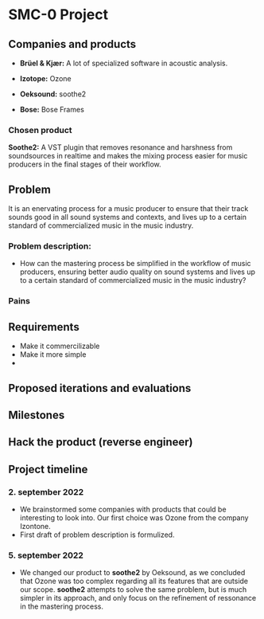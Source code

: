 
# SMC-0 Project



## Companies and products

* **Brüel & Kjær:** A lot of specialized software in acoustic analysis.

* **Izotope:** Ozone

* **Oeksound:** soothe2

* **Bose:** Bose Frames


### Chosen product

**Soothe2:** A VST plugin that removes resonance and harshness from soundsources in realtime and makes the mixing process easier for music producers in the final stages of their workflow.

## Problem

It is an enervating process for a music producer to ensure that their track sounds good in all sound systems and contexts, and lives up to a certain standard of commercialized music in the music industry.


### Problem description:

* How can the mastering process be simplified in the workflow of music producers, ensuring better audio quality on sound systems and lives up to a certain standard of commercialized music in the music industry?

<!--* Make music sound good
* How can we implement a tool to make the mastering process easier for music producers in the final stages of their workflow-->

### Pains



## Requirements

* Make it commercilizable
* Make it more simple
* 

## Proposed iterations and evaluations

## Milestones

## Hack the product (reverse engineer)


## Project timeline

### 2. september 2022

* We brainstormed some companies with products that could be interesting to look into. Our first choice was Ozone from the company Izontone.
* First draft of problem description is formulized.

### 5. september 2022

* We changed our product to **soothe2** by Oeksound, as we concluded that Ozone was too complex regarding all its features that are outside our scope. **soothe2** attempts to solve the same problem, but is much simpler in its approach, and only focus on the refinement of ressonance in the mastering process.


